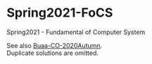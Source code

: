 # Spring2021-FoCS
Spring2021 - Fundamental of Computer System

See also [Buaa-CO-2020Autumn](https://github.com/Snake52996/Buaa-CO-2020Autumn).  
Duplicate solutions are omitted.
